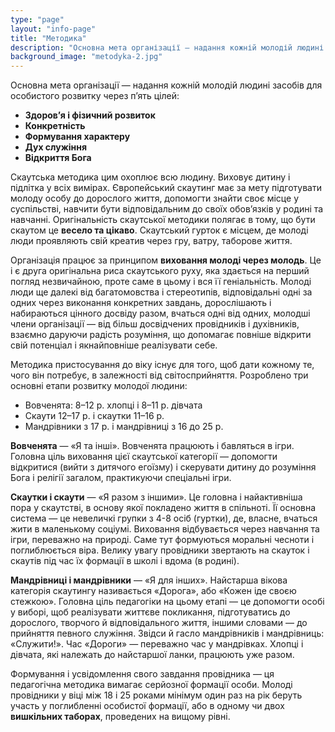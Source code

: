 ```yaml
---
type: "page"
layout: "info-page"
title: "Методика"
description: "Основна мета організації — надання кожній молодій людині засобів для особистого розвитку"
background_image: "metodyka-2.jpg"
---
```


Основна мета організації — надання кожній молодій людині засобів для особистого розвитку через п’ять цілей:

  * **Здоров’я і фізичний розвиток**
  * **Конкретність**
  * **Формування характеру**
  * **Дух служіння**
  * **Відкриття Бога**


Скаутська методика цим охоплює всю людину. Виховує дитину і підлітка у всіх вимірах. Європейський скаутинг має за мету підготувати молоду особу до дорослого життя, допомогти знайти своє місце у суспільстві, навчити бути відповідальним до своїх обов’язків у родині та навчанні. Оригінальність скаутської методики полягає в тому, що бути скаутом це **весело та цікаво**. Скаутський гурток є місцем, де молоді люди проявляють свій креатив через гру, ватру, таборове життя.

Організація працює за принципом **виховання молоді через молодь**. Це і є друга оригінальна риса скаутського руху, яка здається на перший погляд незвичайною, проте саме в цьому і вся її геніальність. Молоді люди ще далекі від багатомовства і стереотипів, відповідальні одні за одних через виконання конкретних завдань, дорослішають і набираються цінного досвіду разом, вчаться одні від одних, молодші члени організації — від більш досвідчених провідників і духівників, взаємно даруючи радість розуміння, що допомагає повніше відкрити свій потенціал і якнайповніше реалізувати себе.

Методика пристосування до віку існує для того, щоб дати кожному те, чого він потребує, в залежності від світосприйняття. Розроблено три основні етапи розвитку молодої людини:
  * Вовченята: 8–12 р. хлопці і 8–11 р. дівчата
  * Скаути 12–17 р. і скаутки 11–16 р.
  * Мандрівники з 17 р. і мандрівниці з 16 до 25 р.

**Вовченята** — «Я та інші». Вовченята працюють і бавляться в ігри. Головна ціль виховання цієї скаутської категорії — допомогти відкритися (вийти з дитячого егоїзму) і скерувати дитину до розуміння Бога і релігії загалом, практикуючи спеціальні ігри.

**Скаутки і скаути** — «Я разом з іншими». Це головна і найактивніша пора у скаутстві, в основу якої покладено життя в спільноті. Її основна система — це невеличкі групки з 4-8 осіб (гуртки), де, власне, вчаться жити в маленькому соціумі. Виховання відбувається через навчання та ігри, переважно на природі. Саме тут формуються моральні чесноти і поглиблюється віра. Велику увагу провідники звертають на скауток і скаутів під час їх формації в школі і вдома (в родині).

**Мандрівниці і мандрівники** — «Я для інших». Найстарша вікова категорія скаутингу називається «Дорога», або «Кожен іде своєю стежкою». Головна ціль педагогіки на цьому етапі — це допомогти особі у виборі, щоб реалізувати життєве покликання, підготуватись до дорослого, творчого й відповідального життя, іншими словами — до прийняття певного служіння. Звідси й гасло мандрівників і мандрівниць: «Служити!». Час «Дороги» — переважно час у мандрівках. Хлопці і дівчата, які належать до найстаршої ланки, працюють уже разом.

Формування і усвідомлення свого завдання провідника — ця педагогічна методика вимагає серйозної формації особи. Молоді провідники у віці між 18 і 25 роками мінімум один раз на рік беруть участь у поглибленні особистої формації, або в одному чи двох **вишкільних таборах**, проведених на вищому рівні.
